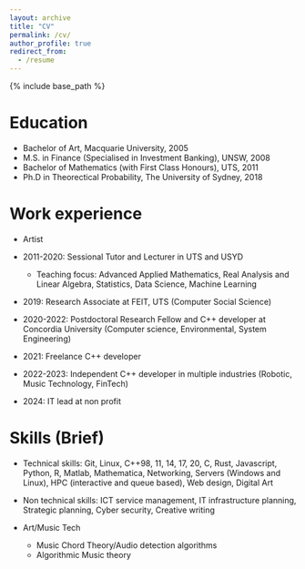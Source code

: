 ```yaml
---
layout: archive
title: "CV"
permalink: /cv/
author_profile: true
redirect_from:
  - /resume
---
```


{% include base_path %}

Education
======
* Bachelor of Art, Macquarie University, 2005
* M.S. in Finance (Specialised in Investment Banking), UNSW, 2008
* Bachelor of Mathematics (with First Class Honours), UTS, 2011
* Ph.D in Theorectical Probability, The University of Sydney, 2018 

Work experience
======
* Artist

* 2011-2020: Sessional Tutor and Lecturer in UTS and USYD
  * Teaching focus: Advanced Applied Mathematics, Real Analysis and Linear Algebra, Statistics, Data Science, Machine Learning

* 2019: Research Associate at FEIT, UTS (Computer Social Science)

* 2020-2022: Postdoctoral Research Fellow and C++ developer at Concordia University 
(Computer science, Environmental, System Engineering)

* 2021: Freelance C++ developer 

* 2022-2023: Independent C++ developer in multiple industries (Robotic, Music Technology, FinTech)

* 2024: IT lead at non profit


  
Skills (Brief)
======
* Technical skills: Git, Linux, C++98, 11, 14, 17, 20, C, Rust, Javascript, Python, R, Matlab, Mathematica, Networking, Servers (Windows and Linux), HPC (interactive and queue based), Web design, Digital Art

* Non technical skills:  ICT service management, IT infrastructure planning, Strategic planning, Cyber security, Creative writing

* Art/Music Tech
  * Music Chord Theory/Audio detection algorithms
  * Algorithmic Music theory

